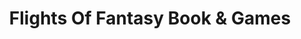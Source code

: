 ---
title: "Flights Of Fantasy Book & Games"
url: /albany/flights-of-fantasy-book-and-games/
shop: games
---